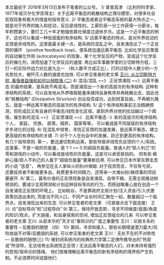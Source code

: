 本文最初于 2018年3月13日发布于笔者的公众号。
1/ 普里高津 （比利时科学家， 1977年诺贝尔化学奖得主）关于远离平衡态的耗散结构之理论模型，对很多社会宏观现象有极大的借鉴和指导意义.
2/ 平衡态或者近平衡态系统的最大特点之一，就是对于外界的输入和扰动，反应是线性的。工薪阶层一分工作获得一分薪水，每年积攒甚少，要打工几十年才勉强依靠社保度过退休岁月。这是一个近平衡态的例子。这也可以看成一种低层面的有序结构.
3/ 远离平衡态的特点，是对外界扰动的反馈是非线性的。这里面最关键一点，是系统的混乱之中，自发涌现出了一个正反馈的循环 （positive feedback loop)，使系统加速远离平衡态.
比如化学反应里面的自动催化作用 (autocatalysis) 的现象，某个化学反应的产物，变成这个化学反应的催化剂，进而加速了化学反应的速度.
再比如军事数学里的兰切斯特方程，三打一的实际作战力对比是九比一 （和人数平方成正比），打的过程中人数少的一方劣势拉大，被歼灭人数的速度也加快. 可以参见笔者的老文章
[王川: 从兰切斯特方程, 看强者益强和如何以弱胜强 (二)](https://chuan.us/archives/<https:/chuan.us/archives/279>)
4/ 混沌/混乱 ==》 正反馈涌现 ==》远离平衡态 的最终结果，是系统不再混沌，而是涌现出一个新的高层次的有序结构. 这种有序结构的系统，可以自发地从外界吸取能量来维持自身秩序并再耗散出去，因此也称“耗散结构” (Dissipative Structure)
创业投资成功，达到财富自由，不再朝九晚五，就是一种远离平衡态的高层次的有序结构.
5/ 这个有序结构事前无法精确预测，但形成后又有自身的平衡态/线性变化区域，直到外界对他的扰动越过一个阈值，催生新的混沌 ==》 正反馈涌现 ==》 远离平衡态 -》新的高层次的有序结构.
个人， 家庭， 宗族， 部落，城邦， 国家等等， 可以看成是不同层级的有序结构步步进化的过程.
6/ 在混乱中培育，寻找正反馈的加速发展，是远离平衡态，建立更高级的有序结构的关键.
7/ 对于个人在社会中的发展，跃迁到更高的有序结构，有几个指导原则.
第一，要迅速切割和远离，那些导致非线性负反馈的个人/系统。 这类事，不是一般的负能量，是 1-1 << 0 的超级负能量。普通人的”损人利己“的零和游戏的小动作，可以看成是线性的负能量，这是可以承受抵挡的。 但有些 嫉妒心强/损人不利己的人属于”超级负能量“要果断拉黑. 可以参见日本作家东野圭吾的小说 ”恶意“， 再参见在主人家纵火的杭州保姆.
对于投资而言，不仅有亏损，还要投资者不断输更多血，耗费更多时间精力，还带来一大堆纠纷/麻烦事的项目要避开.
8/ 第二，最有价值的正反馈现象是自发涌现，自带干粮，无需主观推动和预测的。要减少主观预测和计划这种目标导向的行为，而把战略重心放在创造一个自发涌现正反馈的环境上。 比如硅谷，不是靠政府主观计划/注入资金/引入优惠政策创造出来的, 而是当不同人口，不同产业长时间汇聚在一起，数量超过一个临界点，自发涌现出来的生态.
可以参见笔者的老文章 （可直接点击下面连接）
王川: 论”目标导向”和”过程导向”
9/ 第三，保持开放态势，寻求不同维度/层面/角度的知识/观点，扩大链接，和自身探索的空间, 增加正反馈组合的几率. 可以参见笔者的老文章
王川: 从叔本华的”天才论”看知识的广度之重要性
王川：论弱关系的重要性 – 反脆弱的随想 （四）
10/ 第四，寻求和接入，那些长期增速潜力最大/风险收益不对等/反脆弱的系统.
可以参见笔者的老文章 王川：无处不在的不对称性 — 反脆弱的随想(三)
11/ 被封闭系统内的经典热力学第二定律所推导出的”热寂说”所误导，无法培育出系统性正反馈 / 无法远离平衡态的人们，对未来持有强烈的悲观/宿命论的情绪。 他们很难理解远离平衡态的新有序结构的境界和产生机制。不必浪费时间说服他们.
